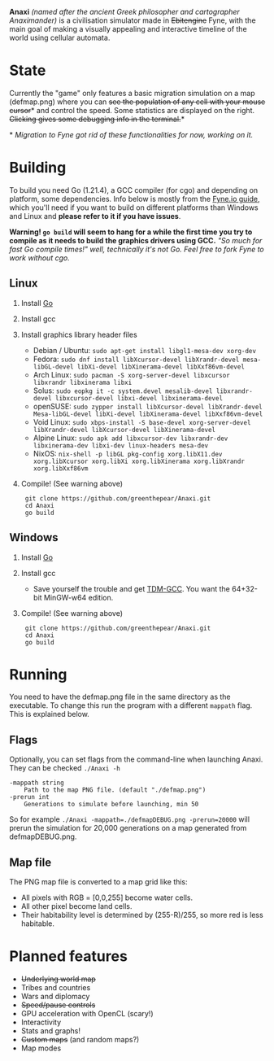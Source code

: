 **Anaxi** *(named after the ancient Greek philosopher and cartographer Anaximander)* is a civilisation simulator made in ~~Ebitengine~~ Fyne, with the main goal of making a visually appealing and interactive timeline of the world using cellular automata.

# State
Currently the "game" only features a basic migration simulation on a map (defmap.png) where you can ~~see the population of any cell with your mouse cursor~~* and control the speed. Some statistics are displayed on the right. ~~Clicking gives some debugging info in the terminal.~~*

\* *Migration to Fyne got rid of these functionalities for now, working on it.*

# Building
To build you need Go (1.21.4), a GCC compiler (for cgo) and depending on platform, some dependencies. Info below is mostly from the [Fyne.io guide](https://developer.fyne.io/started/), which you'll need if you want to build on different platforms than Windows and Linux and **please refer to it if you have issues**.

**Warning! `go build` will seem to hang for a while the first time you try to compile as it needs to build the graphics drivers using GCC.** *"So much for fast Go compile times!" well, technically it's not Go. Feel free to fork Fyne to work without cgo.*

## Linux

1. Install [Go](https://go.dev/doc/install)
2. Install gcc
3. Install graphics library header files 
    - Debian / Ubuntu: `sudo apt-get install libgl1-mesa-dev xorg-dev`
    - Fedora: `sudo dnf install libXcursor-devel libXrandr-devel mesa-libGL-devel libXi-devel libXinerama-devel libXxf86vm-devel`
    - Arch Linux: `sudo pacman -S xorg-server-devel libxcursor libxrandr libxinerama libxi`
    - Solus: `sudo eopkg it -c system.devel mesalib-devel libxrandr-devel libxcursor-devel libxi-devel libxinerama-devel`
    - openSUSE: `sudo zypper install libXcursor-devel libXrandr-devel Mesa-libGL-devel libXi-devel libXinerama-devel libXxf86vm-devel`
    - Void Linux: `sudo xbps-install -S base-devel xorg-server-devel libXrandr-devel libXcursor-devel libXinerama-devel`
    - Alpine Linux: `sudo apk add libxcursor-dev libxrandr-dev libxinerama-dev libxi-dev linux-headers mesa-dev`
    - NixOS: `nix-shell -p libGL pkg-config xorg.libX11.dev xorg.libXcursor xorg.libXi xorg.libXinerama xorg.libXrandr xorg.libXxf86vm`
4. Compile! (See warning above)

        git clone https://github.com/greenthepear/Anaxi.git
        cd Anaxi
        go build

## Windows

1. Install [Go](https://go.dev/doc/install)
2. Install gcc
    - Save yourself the trouble and get [TDM-GCC](https://jmeubank.github.io/tdm-gcc/download/). You want the 64+32-bit MinGW-w64 edition.
4. Compile! (See warning above)

        git clone https://github.com/greenthepear/Anaxi.git
        cd Anaxi
        go build
          

# Running

You need to have the defmap.png file in the same directory as the executable. To change this run the program with a different `mappath` flag. This is explained below.

## Flags

Optionally, you can set flags from the command-line when launching Anaxi. They can be checked `./Anaxi -h`

    -mappath string
        Path to the map PNG file. (default "./defmap.png")
    -prerun int
        Generations to simulate before launching, min 50

So for example `./Anaxi -mappath=./defmapDEBUG.png -prerun=20000` will prerun the simulation for 20,000 generations on a map generated from defmapDEBUG.png.

## Map file

The PNG map file is converted to a map grid like this:
- All pixels with RGB = [0,0,255] become water cells.
- All other pixel become land cells.
- Their habitability level is determined by (255-R)/255, so more red is less habitable.

# Planned features
- ~~Underlying world map~~
- Tribes and countries
- Wars and diplomacy
- ~~Speed/pause controls~~
- GPU acceleration with OpenCL (scary!)
- Interactivity
- Stats and graphs!
- ~~Custom maps~~ (and random maps?)
- Map modes
